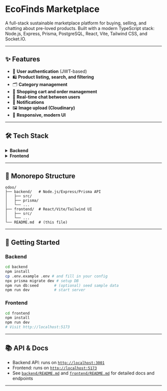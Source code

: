 
# EcoFinds Marketplace

A full-stack sustainable marketplace platform for buying, selling, and chatting about pre-loved products. Built with a modern TypeScript stack: Node.js, Express, Prisma, PostgreSQL, React, Vite, Tailwind CSS, and Socket.IO.

---

## ✨ Features

- 🔐 <b>User authentication</b> (JWT-based)
- 🛍️ <b>Product listing, search, and filtering</b>
- 🗂️ <b>Category management</b>
- 🛒 <b>Shopping cart and order management</b>
- 💬 <b>Real-time chat between users</b>
- 🔔 <b>Notifications</b>
- 🖼️ <b>Image upload (Cloudinary)</b>
- 📱 <b>Responsive, modern UI</b>

---

## 🛠️ Tech Stack

<details>
<summary><b>Backend</b></summary>

- Node.js, Express.js, TypeScript
- Prisma ORM, PostgreSQL
- Socket.IO (real-time chat)
- Cloudinary (image hosting)
- JWT (authentication)
</details>

<details>
<summary><b>Frontend</b></summary>

- React, Vite, TypeScript
- shadcn-ui, Tailwind CSS
- Context API (state management)
- Socket.IO-client
</details>

---

## 📁 Monorepo Structure

```text
odoo/
├── backend/   # Node.js/Express/Prisma API
│   ├── src/
│   ├── prisma/
│   └── ...
├── frontend/  # React/Vite/Tailwind UI
│   ├── src/
│   └── ...
└── README.md  # (this file)
```

---

## 🚀 Getting Started

### Backend
```bash
cd backend
npm install
cp .env.example .env # and fill in your config
npx prisma migrate dev # setup DB
npm run db:seed       # (optional) seed sample data
npm run dev           # start server
```

### Frontend
```bash
cd frontend
npm install
npm run dev
# Visit http://localhost:5173
```

---

## 📚 API & Docs

- Backend API: runs on [`http://localhost:3001`](http://localhost:3001)
- Frontend: runs on [`http://localhost:5173`](http://localhost:5173)
- See [`backend/README.md`](backend/README.md) and [`frontend/README.md`](frontend/README.md) for detailed docs and endpoints

---

